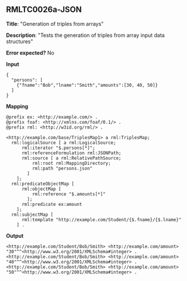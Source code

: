 ## RMLTC0026a-JSON

**Title**: "Generation of triples from arrays"

**Description**: "Tests the generation of triples from array input data structures"

**Error expected?** No

**Input**
```
{
  "persons": [
    {"fname":"Bob","lname":"Smith","amounts":[30, 40, 50]}
  ]
}

```

**Mapping**
```
@prefix ex: <http://example.com/> .
@prefix foaf: <http://xmlns.com/foaf/0.1/> .
@prefix rml: <http://w3id.org/rml/> .

<http://example.com/base/TriplesMap1> a rml:TriplesMap;
  rml:logicalSource [ a rml:LogicalSource;
      rml:iterator "$.persons[*]";
      rml:referenceFormulation rml:JSONPath;
      rml:source [ a rml:RelativePathSource;
          rml:root rml:MappingDirectory;
          rml:path "persons.json"
        ]
    ];
  rml:predicateObjectMap [
      rml:objectMap [
          rml:reference "$.amounts[*]"
        ];
      rml:predicate ex:amount
    ];
  rml:subjectMap [
      rml:template "http://example.com/Student/{$.fname}/{$.lname}"
    ] .

```

**Output**
```
<http://example.com/Student/Bob/Smith> <http://example.com/amount> "30"^^<http://www.w3.org/2001/XMLSchema#integer> .
<http://example.com/Student/Bob/Smith> <http://example.com/amount> "40"^^<http://www.w3.org/2001/XMLSchema#integer> .
<http://example.com/Student/Bob/Smith> <http://example.com/amount> "50"^^<http://www.w3.org/2001/XMLSchema#integer> .

```

